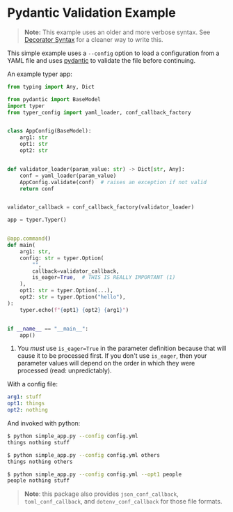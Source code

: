 # Pydantic Validation Example

> **Note:** This example uses an older and more verbose syntax. See [Decorator Syntax](/examples/decorator) for a cleaner way to write this.

This simple example uses a `--config` option to load a configuration from a YAML file and uses [pydantic](https://pydantic.dev/) to validate the file before continuing.

An example typer app:
```python title="simple_app.py"
from typing import Any, Dict

from pydantic import BaseModel
import typer
from typer_config import yaml_loader, conf_callback_factory


class AppConfig(BaseModel):
    arg1: str
    opt1: str
    opt2: str


def validator_loader(param_value: str) -> Dict[str, Any]:
    conf = yaml_loader(param_value)
    AppConfig.validate(conf)  # raises an exception if not valid
    return conf


validator_callback = conf_callback_factory(validator_loader)

app = typer.Typer()


@app.command()
def main(
    arg1: str,
    config: str = typer.Option(
        "",
        callback=validator_callback,
        is_eager=True,  # THIS IS REALLY IMPORTANT (1)
    ),
    opt1: str = typer.Option(...),
    opt2: str = typer.Option("hello"),
):
    typer.echo(f"{opt1} {opt2} {arg1}")


if __name__ == "__main__":
    app()
```

1. You _must_ use `is_eager=True` in the parameter definition because that will cause it to be processed first.
   If you don't use `is_eager`, then your parameter values will depend on the order in which they were processed (read: unpredictably).

With a config file:

```yaml title="config.yml"
arg1: stuff
opt1: things
opt2: nothing
```

And invoked with python:

```bash
$ python simple_app.py --config config.yml
things nothing stuff

$ python simple_app.py --config config.yml others
things nothing others

$ python simple_app.py --config config.yml --opt1 people
people nothing stuff
```

> **Note**: this package also provides `json_conf_callback`, `toml_conf_callback`, and `dotenv_conf_callback` for those file formats.
